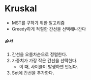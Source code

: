 ﻿# Kruskal

- MST를 구하기 위한 알고리즘
- Greedy하게 적절한 간선을 선택해나간다

##### 순서
1. 간선을 오름차순으로 정렬한다.
2. 가중치가 가장 작은 간선을 선택한다.
	- 이 때, 사이클이 발생하면 안된다.
3. Set에 간선을 추가한다.